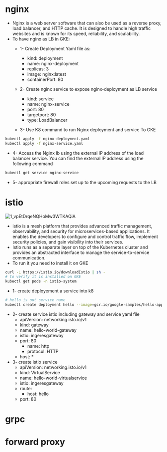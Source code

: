 
# nginx
* Nginx is a web server software that can also be used as a reverse proxy, load balancer, and HTTP cache. It is designed to handle high traffic websites and is known for its speed, reliability, and scalability.
* To have nginx as LB in GKE:
  * 1- Create Deployment Yaml file as:
    *  kind: deployment
    *  name: nginx-deployment
    *  replicas: 3
    *  image: nginx:latest
    *  containerPort: 80
  * 2- Create nginx service to expose nginx-deployment as LB service 
    * kind: service
    * name: nginx-service
    * port: 80
    * targetport: 80
    * type: LoadBalancer

  * 3-  Use K8 command to run Nginx deployment and service To GKE 
```bash
kubectl apply -f nginx-deployment.yaml
kubectl apply -f nginx-service.yaml
```
  * 4-  Access the Nginx lb using the external IP address of the load balancer service. You can find the external IP address using the following command
```bash
kubectl get service nginx-service
```
  * 5- appropriate firewall roles set up to the upcoming requests to the LB

# istio 
![1_vpEtDrqeNQHoMw3WTKAQiA](https://user-images.githubusercontent.com/7471619/225780788-f1e09242-a085-490f-a261-5c06c3568dd6.jpg)

* istio is a mesh platform that provides advanced traffic management, observability, and security for microservices-based applications. It enables the developers to configure and control traffic flow, implement security policies, and gain visibility into their services. 
* Istio runs as a separate layer on top of the Kubernetes cluster and provides an abstracted interface to manage the service-to-service communication.
* To run it you need to install it on GKE
```bash
curl -L https://istio.io/downloadIstio | sh -
# to verify it is installed on GKE
kubectl get pods -n istio-system
```
* 1- create deployement a service into k8
```bash
# hello is out service name
kubectl create deployment hello --image=gcr.io/google-samples/hello-app:1.0
```
* 2- create service istio including gateway and service  yaml file
  * apiVersion: networking.isto.io/v1
  * kind: gateway
  * name: hello-world-gateway
  * istio: ingeresgateway
  * port: 80
    * name: http
    * protocul: HTTP
  * host: *
* 3- create istio service
  * apiVersion: networking.isto.io/v1
  * kind: VirtualService
  * name: hello-world-virtualservice
  * istio: ingeresgateway
  * route:
    * host: hello
  * port: 80
# grpc

# forward proxy

